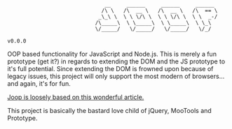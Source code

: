                                    __     ______     ______     ______
                                  /\ \   /\  __ \   /\  __ \   /\  == \
                                 _\_\ \  \ \ \/\ \  \ \ \/\ \  \ \  _-/
                                /\_____\  \ \_____\  \ \_____\  \ \_\
                                \/_____/   \/_____/   \/_____/   \/_/
                                                                        v0.0.0

OOP based functionality for JavaScript and Node.js. This is merely a fun prototype (get it?) in regards to extending the DOM and the JS prototype to it's full potential.
Since extending the DOM is frowned upon because of legacy issues, this project will only support the most modern of browsers... and again, it's for fun.

[Joop is loosely based on this wonderful article.](http://perfectionkills.com/whats-wrong-with-extending-the-dom)

This project is basically the bastard love child of jQuery, MooTools and Prototype.
